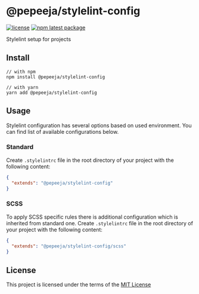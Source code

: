 # @pepeeja/stylelint-config

[![license](https://img.shields.io/badge/license-MIT-blue.svg)](https://github.com/pepeeja/stylelint-config/blob/main/LICENSE) [![npm latest package](https://img.shields.io/npm/v/@pepeeja/stylelint-config/latest.svg)](https://www.npmjs.com/package/@pepeeja/stylelint-config)

Stylelint setup for projects

## Install

```shell
// with npm
npm install @pepeeja/stylelint-config

// with yarn
yarn add @pepeeja/stylelint-config
```

## Usage

Stylelint configuration has several options based on used environment. You can find list of available configurations below.

### Standard

Create `.stylelintrc` file in the root directory of your project with the following content:

```json
{
  "extends": "@pepeeja/stylelint-config"
}
```

### SCSS

To apply SCSS specific rules there is additional configuration which is inherited from standard one.
Create `.stylelintrc` file in the root directory of your project with the following content:

```json
{
  "extends": "@pepeeja/stylelint-config/scss"
}
```

## License

This project is licensed under the terms of the [MIT License](LICENSE)
